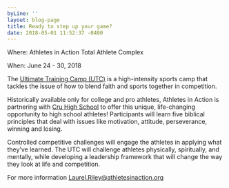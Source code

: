 ```yaml
---
byLine: ''
layout: blog-page
title: Ready to step up your game?
date: 2018-05-01 11:52:37 -0400
---
```


Where:  Athletes in Action Total Athlete Complex

When:  June 24 - 30, 2018

The [Ultimate Training Camp (UTC)](http://www.ultimatetrainingcamp.com/) is a high-intensity sports camp that tackles the issue of how to blend faith and sports together in competition.

Historically available only for college and pro athletes, Athletes in Action is partnering with [Cru High School](http://www.cruhighschool.com/) to offer this unique, life-changing opportunity to high school athletes! Participants will learn five biblical principles that deal with issues like motivation, attitude, perseverance, winning and losing. 

Controlled competitive challenges will engage the athletes in applying what they’ve learned. The UTC will challenge athletes physically, spiritually, and mentally, while developing a leadership framework that will change the way they look at life and competition.

For more information Laurel.Riley@athletesinaction.org